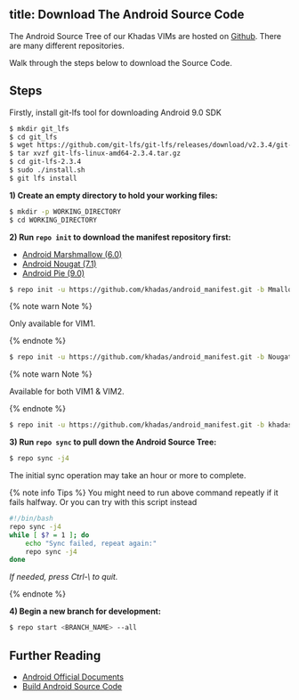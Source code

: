 title: Download The Android Source Code
---

The Android Source Tree of our Khadas VIMs are hosted on [Github](https://www.github.com/khadas). There are many different repositories.

Walk through the steps below to download the Source Code. 

## Steps

Firstly, install git-lfs tool for downloading Android 9.0 SDK

```bash
$ mkdir git_lfs
$ cd git_lfs
$ wget https://github.com/git-lfs/git-lfs/releases/download/v2.3.4/git-lfs-linux-amd64-2.3.4.tar.gz
$ tar xvzf git-lfs-linux-amd64-2.3.4.tar.gz
$ cd git-lfs-2.3.4
$ sudo ./install.sh
$ git lfs install
```

**1) Create an empty directory to hold your working files:**

```bash
$ mkdir -p WORKING_DIRECTORY
$ cd WORKING_DIRECTORY
```

**2) Run `repo init` to download the manifest repository first:**

<ul class="nav nav-tabs" id="myTab" role="tablist">
  <li class="nav-item" role="presentation">
    <a class="nav-link active" id="6-tab" data-toggle="tab" href="#6" role="tab" aria-controls="6" aria-selected="true">Android Marshmallow (6.0)</a>
  </li>
  <li class="nav-item" role="presentation">
    <a class="nav-link" id="7-tab" data-toggle="tab" href="#7" role="tab" aria-controls="7" aria-selected="false">Android Nougat (7.1)</a>
  </li>
  <li class="nav-item" role="presentation">
    <a class="nav-link" id="9-tab" data-toggle="tab" href="#9" role="tab" aria-controls="9" aria-selected="false">Android Pie (9.0)</a>
  </li>
</ul>
<div class="tab-content" id="myTabContent">
<div class="tab-pane fade show active" id="6" role="tabpanel" aria-labelledby="6-tab">

```bash
$ repo init -u https://github.com/khadas/android_manifest.git -b Mmallow
```

{% note warn Note %}

Only available for VIM1.

{% endnote %}

</div>

<div class="tab-pane fade show" id="7" role="tabpanel" aria-labelledby="7-tab">

```bash
$ repo init -u https://github.com/khadas/android_manifest.git -b Nougat
```

{% note warn Note %}
	
Available for both VIM1 & VIM2.

{% endnote %}

</div>

<div class="tab-pane fade show" id="9" role="tabpanel" aria-labelledby="9-tab">

```bash
$ repo init -u https://github.com/khadas/android_manifest.git -b khadas-vims-pie
```

</div>
</div>

**3) Run `repo sync` to pull down the Android Source Tree:**

```bash
$ repo sync -j4
```

The initial sync operation may take an hour or more to complete.

{% note info Tips %}
You might need to run above command repeatly if it fails halfway. Or you can try with this script instead

```bash
#!/bin/bash
repo sync -j4
while [ $? = 1 ]; do
	echo "Sync failed, repeat again:"
	repo sync -j4
done
```
*If needed, press Ctrl-\ to quit.*

{% endnote %}

**4) Begin a new branch for development:**

```bash
$ repo start <BRANCH_NAME> --all
```

## Further Reading
* [Android Official Documents](https://source.android.com/source/downloading.html)
* [Build Android Source Code](/vim1/BuildAndroid.html)
